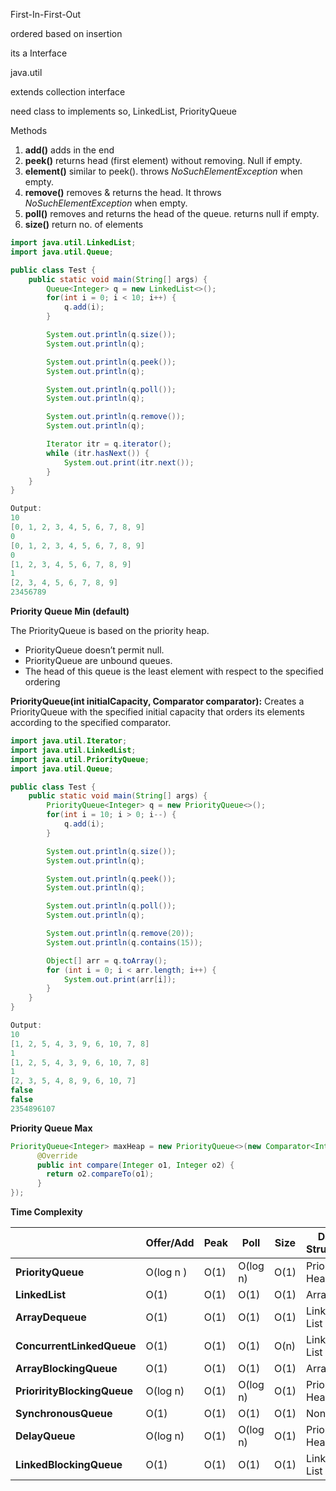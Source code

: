 First-In-First-Out

ordered based on insertion

its a Interface

java.util

extends collection interface

need class to implements so, LinkedList, PriorityQueue

Methods

1. **add()** adds in the end
2. **peek()** returns head (first element) without removing. Null if empty.
3. **element()** similar to peek(). throws *NoSuchElementException* when empty.
4. **remove()** removes & returns the head. It throws *NoSuchElementException* when empty.
5. **poll()** removes and returns the head of the queue. returns null if empty.
6. **size()** return no. of elements

```java
import java.util.LinkedList;
import java.util.Queue;

public class Test {
    public static void main(String[] args) {
        Queue<Integer> q = new LinkedList<>();
        for(int i = 0; i < 10; i++) {
            q.add(i);
        }

        System.out.println(q.size());
        System.out.println(q);

        System.out.println(q.peek());
        System.out.println(q);

        System.out.println(q.poll());
        System.out.println(q);

        System.out.println(q.remove());
        System.out.println(q);

        Iterator itr = q.iterator();
        while (itr.hasNext()) {
            System.out.print(itr.next());
        }
    }
}

Output:
10
[0, 1, 2, 3, 4, 5, 6, 7, 8, 9]
0
[0, 1, 2, 3, 4, 5, 6, 7, 8, 9]
0
[1, 2, 3, 4, 5, 6, 7, 8, 9]
1
[2, 3, 4, 5, 6, 7, 8, 9]
23456789
```



**Priority Queue Min (default)**

The PriorityQueue is based on the priority heap.

- PriorityQueue doesn’t permit null.
- PriorityQueue are unbound queues.
- The head of this queue is the least element with respect to the specified ordering

**PriorityQueue(int initialCapacity, Comparator comparator):** Creates a PriorityQueue with the specified initial capacity that orders its elements according to the specified comparator.

```java
import java.util.Iterator;
import java.util.LinkedList;
import java.util.PriorityQueue;
import java.util.Queue;

public class Test {
    public static void main(String[] args) {
        PriorityQueue<Integer> q = new PriorityQueue<>();
        for(int i = 10; i > 0; i--) {
            q.add(i);
        }

        System.out.println(q.size());
        System.out.println(q);

        System.out.println(q.peek());
        System.out.println(q);

        System.out.println(q.poll());
        System.out.println(q);

        System.out.println(q.remove(20));
        System.out.println(q.contains(15));

        Object[] arr = q.toArray();
        for (int i = 0; i < arr.length; i++) {
            System.out.print(arr[i]);
        }
    }
}

Output:
10
[1, 2, 5, 4, 3, 9, 6, 10, 7, 8]
1
[1, 2, 5, 4, 3, 9, 6, 10, 7, 8]
1
[2, 3, 5, 4, 8, 9, 6, 10, 7]
false
false
2354896107
```



**Priority Queue Max**

```java
PriorityQueue<Integer> maxHeap = new PriorityQueue<>(new Comparator<Integer>() {
      @Override
      public int compare(Integer o1, Integer o2) {
        return o2.compareTo(o1);
      }
});
```

**Time Complexity**

|                             | **Offer**/Add | **Peak** | **Poll** | **Size** | **Data Structure** |
| :-------------------------- | ------------- | -------- | -------- | -------- | ------------------ |
| **PriorityQueue**           | O(log n )     | O(1)     | O(log n) | O(1)     | Priority Heap      |
| **LinkedList**              | O(1)          | O(1)     | O(1)     | O(1)     | Array              |
| **ArrayDequeue**            | O(1)          | O(1)     | O(1)     | O(1)     | Linked List        |
| **ConcurrentLinkedQueue**   | O(1)          | O(1)     | O(1)     | O(n)     | Linked List        |
| **ArrayBlockingQueue**      | O(1)          | O(1)     | O(1)     | O(1)     | Array              |
| **PriorirityBlockingQueue** | O(log n)      | O(1)     | O(log n) | O(1)     | Priority Heap      |
| **SynchronousQueue**        | O(1)          | O(1)     | O(1)     | O(1)     | None!              |
| **DelayQueue**              | O(log n)      | O(1)     | O(log n) | O(1)     | Priority Heap      |
| **LinkedBlockingQueue**     | O(1)          | O(1)     | O(1)     | O(1)     | Linked List        |

